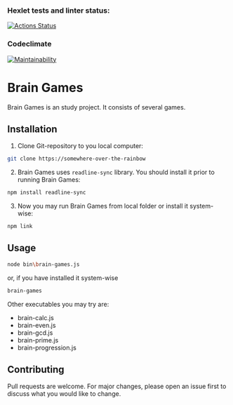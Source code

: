 ### Hexlet tests and linter status:
[![Actions Status](https://github.com/sibgatullin-i/frontend-project-44/workflows/hexlet-check/badge.svg)](https://github.com/sibgatullin-i/frontend-project-44/actions)

### Codeclimate
[![Maintainability](https://api.codeclimate.com/v1/badges/ded8b42c1766373df13d/maintainability)](https://codeclimate.com/github/sibgatullin-i/frontend-project-44/maintainability)

# Brain Games

Brain Games is an study project. It consists of several games.

## Installation

1. Clone Git-repository to you local computer:
```bash
git clone https://somewhere-over-the-rainbow
```
2. Brain Games uses ```readline-sync``` library. You should install it prior to running Brain Games:
```bash
npm install readline-sync
```
3. Now you may run Brain Games from local folder or install it system-wise:
```bash
npm link
```

## Usage

```bash
node bin\brain-games.js
```
or, if you have installed it system-wise
```bash
brain-games
```

Other executables you may try are:
* brain-calc.js
* brain-even.js
* brain-gcd.js
* brain-prime.js
* brain-progression.js

## Contributing

Pull requests are welcome. For major changes, please open an issue first to discuss what you would like to change.
